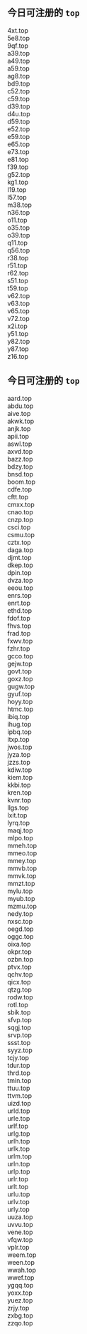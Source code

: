 
## 今日可注册的 `top`
>
4xt.top   
5e8.top   
9qf.top   
a39.top   
a49.top   
a59.top   
ag8.top   
bd9.top   
c52.top   
c59.top   
d39.top   
d4u.top   
d59.top   
e52.top   
e59.top   
e65.top   
e73.top   
e81.top   
f39.top   
g52.top   
kg1.top   
l19.top   
l57.top   
m38.top   
n36.top   
o11.top   
o35.top   
o39.top   
q11.top   
q56.top   
r38.top   
r51.top   
r62.top   
s51.top   
t59.top   
v62.top   
v63.top   
v65.top   
v72.top   
x2i.top   
y51.top   
y82.top   
y87.top   
z16.top   


## 今日可注册的 `top`
>
aard.top   
abdu.top   
aive.top   
akwk.top   
anjk.top   
apii.top   
aswl.top   
axvd.top   
bazz.top   
bdzy.top   
bnsd.top   
boom.top   
cdfe.top   
cftt.top   
cmxx.top   
cnao.top   
cnzp.top   
csci.top   
csmu.top   
cztx.top   
daga.top   
djmt.top   
dkep.top   
dpin.top   
dvza.top   
eeou.top   
enrs.top   
enrt.top   
ethd.top   
fdof.top   
fhvs.top   
frad.top   
fxwv.top   
fzhr.top   
gcco.top   
gejw.top   
govt.top   
goxz.top   
gugw.top   
gyuf.top   
hoyy.top   
htmc.top   
ibiq.top   
ihug.top   
ipbq.top   
itxp.top   
jwos.top   
jyza.top   
jzzs.top   
kdiw.top   
kiem.top   
kkbi.top   
kren.top   
kvnr.top   
llgs.top   
lxit.top   
lyrq.top   
maqj.top   
mlpo.top   
mmeh.top   
mmeo.top   
mmey.top   
mmvb.top   
mmvk.top   
mmzt.top   
mylu.top   
myub.top   
mzmu.top   
nedy.top   
nxsc.top   
oegd.top   
oggc.top   
oixa.top   
okpr.top   
ozbn.top   
ptvx.top   
qchv.top   
qicx.top   
qtzg.top   
rodw.top   
rotl.top   
sbik.top   
sfvp.top   
sqgj.top   
srvp.top   
ssst.top   
syyz.top   
tcjy.top   
tdur.top   
thrd.top   
tmin.top   
ttuu.top   
ttvm.top   
uizd.top   
urld.top   
urle.top   
urlf.top   
urlg.top   
urlh.top   
urlk.top   
urlm.top   
urln.top   
urlp.top   
urlr.top   
urlt.top   
urlu.top   
urlv.top   
urly.top   
uuza.top   
uvvu.top   
vene.top   
vfqw.top   
vplr.top   
weem.top   
ween.top   
wwah.top   
wwef.top   
ygqq.top   
yoxx.top   
yuez.top   
zrjy.top   
zxbg.top   
zzqo.top   

